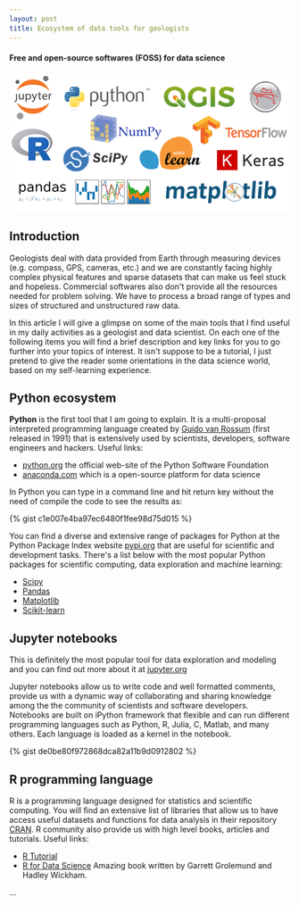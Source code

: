 ```yaml
---
layout: post
title: Ecosystem of data tools for geologists
---
```

#### Free and open-source softwares (FOSS) for data science

![Ecosystem of tools](https://raw.githubusercontent.com/gcmatos/gcmatos.github.io/master/images/foss.png)

## Introduction

Geologists deal with data provided from Earth through measuring devices (e.g. compass, GPS, cameras, etc.) and we are constantly facing highly complex physical features and sparse datasets that can make us feel stuck and hopeless. Commercial softwares also don't provide all the resources needed for problem solving. We have to process a broad range of types and sizes of structured and unstructured raw data.

In this article I will give a glimpse on some of the main tools that I find useful in my daily activities as a geologist and data scientist. On each one of the following items you will find a brief description and key links for you to go further into your topics of interest. It isn't suppose to be a tutorial, I just pretend to give the reader some orientations in the data science world, based on my self-learning experience.

## Python ecosystem

**Python** is the first tool that I am going to explain. It is a multi-proposal interpreted programming language created by [Guido van Rossum](https://gvanrossum.github.io//) (first released in 1991) that is extensively used by scientists, developers, software engineers and hackers.
  Useful links:
- [python.org](https://www.python.org/) the official web-site of the Python Software Foundation
- [anaconda.com](https://www.anaconda.com/) which is a open-source platform for data science

In Python you can type in a command line and hit return key without the need of compile the code to see the results as:

{% gist c1e007e4ba97ec6480f1fee98d75d015 %}

You can find a diverse and extensive range of packages for Python at the Python Package Index website [pypi.org](https://pypi.org) that are useful for scientific and development tasks. There's a list below with the most popular Python packages for scientific computing, data exploration and machine learning:
- [Scipy](https://scipy.org)
- [Pandas](https://pandas.pydata.org)
- [Matplotlib](https://matplotlib.org)
- [Scikit-learn](http://scikit-learn.org/stable/)

## Jupyter notebooks
This is definitely the most popular tool for data exploration and modeling and you can find out more about it at [jupyter.org](http://jupyter.org)

Jupyter notebooks allow us to write code and well formatted comments, provide us with a dynamic way of collaborating and sharing knowledge among the the community of scientists and software developers. Notebooks are built on iPython framework that flexible and can run different programming languages such as Python, R, Julia, C, Matlab, and many others. Each language is loaded as a kernel in the notebook.

{% gist de0be80f972868dca82a11b9d0912802 %}

## R programming language
R is a programming language designed for statistics and scientific computing. You will find an extensive list of libraries that allow us to have access useful datasets and functions for data analysis in their repository [CRAN](https://cran.r-project.org/). R community also provide us with high level books, articles and tutorials.
  Useful links:
  - [R Tutorial](https://www.statmethods.net/r-tutorial/index.html)
  - [R for Data Science](http://r4ds.had.co.nz/) Amazing book written by Garrett Grolemund and Hadley Wickham.

...
